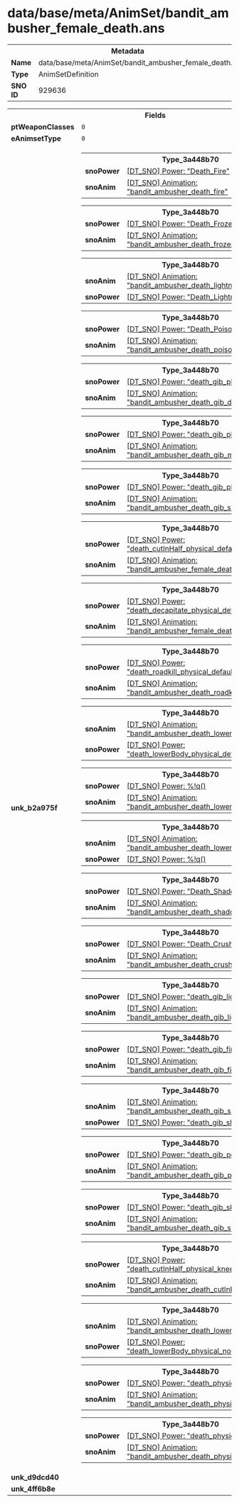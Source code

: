 <h1>data/base/meta/AnimSet/bandit_ambusher_female_death.ans</h1><table><tr><th colspan="100%">Metadata</th></tr><tr><td><b>Name</b></td><td>data/base/meta/AnimSet/bandit_ambusher_female_death.ans</td></tr><tr><td><b>Type</b></td><td>AnimSetDefinition</td></tr><tr><td><b>SNO ID</b></td><td>929636</td></tr></table>

<table><tr><th colspan="100%">Fields</th></tr><tr><td><b>ptWeaponClasses</b></td><td><code>0</code>
</td></tr><tr><td><b>eAnimsetType</b></td><td><code>0</code></td></tr><tr><td><b>unk_b2a975f</b></td><td><table><tr><th colspan="100%">Type_3a448b70</th></tr><tr><td><b>snoPower</b></td><td><a href="..\Power\Death_Fire.pow.md">[DT_SNO] Power: "Death_Fire"</a></td></tr><tr><td><b>snoAnim</b></td><td><a href="..\Anim\bandit_ambusher_death_fire.ani.md">[DT_SNO] Animation: "bandit_ambusher_death_fire"</a></td></tr></table>


<table><tr><th colspan="100%">Type_3a448b70</th></tr><tr><td><b>snoPower</b></td><td><a href="..\Power\Death_Frozen.pow.md">[DT_SNO] Power: "Death_Frozen"</a></td></tr><tr><td><b>snoAnim</b></td><td><a href="..\Anim\bandit_ambusher_death_frozen.ani.md">[DT_SNO] Animation: "bandit_ambusher_death_frozen"</a></td></tr></table>


<table><tr><th colspan="100%">Type_3a448b70</th></tr><tr><td><b>snoAnim</b></td><td><a href="..\Anim\bandit_ambusher_death_lightning.ani.md">[DT_SNO] Animation: "bandit_ambusher_death_lightning"</a></td></tr><tr><td><b>snoPower</b></td><td><a href="..\Power\Death_Lightning.pow.md">[DT_SNO] Power: "Death_Lightning"</a></td></tr></table>


<table><tr><th colspan="100%">Type_3a448b70</th></tr><tr><td><b>snoPower</b></td><td><a href="..\Power\Death_Poison.pow.md">[DT_SNO] Power: "Death_Poison"</a></td></tr><tr><td><b>snoAnim</b></td><td><a href="..\Anim\bandit_ambusher_death_poison.ani.md">[DT_SNO] Animation: "bandit_ambusher_death_poison"</a></td></tr></table>


<table><tr><th colspan="100%">Type_3a448b70</th></tr><tr><td><b>snoPower</b></td><td><a href="..\Power\death_gib_physical_default.pow.md">[DT_SNO] Power: "death_gib_physical_default"</a></td></tr><tr><td><b>snoAnim</b></td><td><a href="..\Anim\bandit_ambusher_death_gib_default.ani.md">[DT_SNO] Animation: "bandit_ambusher_death_gib_default"</a></td></tr></table>


<table><tr><th colspan="100%">Type_3a448b70</th></tr><tr><td><b>snoPower</b></td><td><a href="..\Power\death_gib_physical_muscle.pow.md">[DT_SNO] Power: "death_gib_physical_muscle"</a></td></tr><tr><td><b>snoAnim</b></td><td><a href="..\Anim\bandit_ambusher_death_gib_muscle.ani.md">[DT_SNO] Animation: "bandit_ambusher_death_gib_muscle"</a></td></tr></table>


<table><tr><th colspan="100%">Type_3a448b70</th></tr><tr><td><b>snoPower</b></td><td><a href="..\Power\death_gib_physical_skeleton.pow.md">[DT_SNO] Power: "death_gib_physical_skeleton"</a></td></tr><tr><td><b>snoAnim</b></td><td><a href="..\Anim\bandit_ambusher_death_gib_skeleton.ani.md">[DT_SNO] Animation: "bandit_ambusher_death_gib_skeleton"</a></td></tr></table>


<table><tr><th colspan="100%">Type_3a448b70</th></tr><tr><td><b>snoPower</b></td><td><a href="..\Power\death_cutInHalf_physical_default.pow.md">[DT_SNO] Power: "death_cutInHalf_physical_default"</a></td></tr><tr><td><b>snoAnim</b></td><td><a href="..\Anim\bandit_ambusher_female_death_cutInHalf.ani.md">[DT_SNO] Animation: "bandit_ambusher_female_death_cutInHalf"</a></td></tr></table>


<table><tr><th colspan="100%">Type_3a448b70</th></tr><tr><td><b>snoPower</b></td><td><a href="..\Power\death_decapitate_physical_default.pow.md">[DT_SNO] Power: "death_decapitate_physical_default"</a></td></tr><tr><td><b>snoAnim</b></td><td><a href="..\Anim\bandit_ambusher_female_death_decapitate.ani.md">[DT_SNO] Animation: "bandit_ambusher_female_death_decapitate"</a></td></tr></table>


<table><tr><th colspan="100%">Type_3a448b70</th></tr><tr><td><b>snoPower</b></td><td><a href="..\Power\death_roadkill_physical_default.pow.md">[DT_SNO] Power: "death_roadkill_physical_default"</a></td></tr><tr><td><b>snoAnim</b></td><td><a href="..\Anim\bandit_ambusher_death_roadkill.ani.md">[DT_SNO] Animation: "bandit_ambusher_death_roadkill"</a></td></tr></table>


<table><tr><th colspan="100%">Type_3a448b70</th></tr><tr><td><b>snoAnim</b></td><td><a href="..\Anim\bandit_ambusher_death_lowerBody_default.ani.md">[DT_SNO] Animation: "bandit_ambusher_death_lowerBody_default"</a></td></tr><tr><td><b>snoPower</b></td><td><a href="..\Power\death_lowerBody_physical_default.pow.md">[DT_SNO] Power: "death_lowerBody_physical_default"</a></td></tr></table>


<table><tr><th colspan="100%">Type_3a448b70</th></tr><tr><td><b>snoPower</b></td><td><a href="#UKNOWN">[DT_SNO] Power: %!q(<nil>)</a></td></tr><tr><td><b>snoAnim</b></td><td><a href="..\Anim\bandit_ambusher_death_lowerBody_muscle.ani.md">[DT_SNO] Animation: "bandit_ambusher_death_lowerBody_muscle"</a></td></tr></table>


<table><tr><th colspan="100%">Type_3a448b70</th></tr><tr><td><b>snoAnim</b></td><td><a href="..\Anim\bandit_ambusher_death_lowerBody_skeleton.ani.md">[DT_SNO] Animation: "bandit_ambusher_death_lowerBody_skeleton"</a></td></tr><tr><td><b>snoPower</b></td><td><a href="#UKNOWN">[DT_SNO] Power: %!q(<nil>)</a></td></tr></table>


<table><tr><th colspan="100%">Type_3a448b70</th></tr><tr><td><b>snoPower</b></td><td><a href="..\Power\Death_Shadow.pow.md">[DT_SNO] Power: "Death_Shadow"</a></td></tr><tr><td><b>snoAnim</b></td><td><a href="..\Anim\bandit_ambusher_death_shadow.ani.md">[DT_SNO] Animation: "bandit_ambusher_death_shadow"</a></td></tr></table>


<table><tr><th colspan="100%">Type_3a448b70</th></tr><tr><td><b>snoPower</b></td><td><a href="..\Power\Death_Crushed.pow.md">[DT_SNO] Power: "Death_Crushed"</a></td></tr><tr><td><b>snoAnim</b></td><td><a href="..\Anim\bandit_ambusher_death_crushed.ani.md">[DT_SNO] Animation: "bandit_ambusher_death_crushed"</a></td></tr></table>


<table><tr><th colspan="100%">Type_3a448b70</th></tr><tr><td><b>snoPower</b></td><td><a href="..\Power\death_gib_lightning_default.pow.md">[DT_SNO] Power: "death_gib_lightning_default"</a></td></tr><tr><td><b>snoAnim</b></td><td><a href="..\Anim\bandit_ambusher_death_gib_lightning.ani.md">[DT_SNO] Animation: "bandit_ambusher_death_gib_lightning"</a></td></tr></table>


<table><tr><th colspan="100%">Type_3a448b70</th></tr><tr><td><b>snoPower</b></td><td><a href="..\Power\death_gib_fire.pow.md">[DT_SNO] Power: "death_gib_fire"</a></td></tr><tr><td><b>snoAnim</b></td><td><a href="..\Anim\bandit_ambusher_death_gib_fire.ani.md">[DT_SNO] Animation: "bandit_ambusher_death_gib_fire"</a></td></tr></table>


<table><tr><th colspan="100%">Type_3a448b70</th></tr><tr><td><b>snoAnim</b></td><td><a href="..\Anim\bandit_ambusher_death_gib_shadow.ani.md">[DT_SNO] Animation: "bandit_ambusher_death_gib_shadow"</a></td></tr><tr><td><b>snoPower</b></td><td><a href="..\Power\death_gib_shadow.pow.md">[DT_SNO] Power: "death_gib_shadow"</a></td></tr></table>


<table><tr><th colspan="100%">Type_3a448b70</th></tr><tr><td><b>snoPower</b></td><td><a href="..\Power\death_gib_poison.pow.md">[DT_SNO] Power: "death_gib_poison"</a></td></tr><tr><td><b>snoAnim</b></td><td><a href="..\Anim\bandit_ambusher_death_gib_poison.ani.md">[DT_SNO] Animation: "bandit_ambusher_death_gib_poison"</a></td></tr></table>


<table><tr><th colspan="100%">Type_3a448b70</th></tr><tr><td><b>snoPower</b></td><td><a href="..\Power\death_gib_skeleton_fastDecay.pow.md">[DT_SNO] Power: "death_gib_skeleton_fastDecay"</a></td></tr><tr><td><b>snoAnim</b></td><td><a href="..\Anim\bandit_ambusher_death_gib_skeleton_fastDecay.ani.md">[DT_SNO] Animation: "bandit_ambusher_death_gib_skeleton_fastDecay"</a></td></tr></table>


<table><tr><th colspan="100%">Type_3a448b70</th></tr><tr><td><b>snoPower</b></td><td><a href="..\Power\death_cutInHalf_physical_knees.pow.md">[DT_SNO] Power: "death_cutInHalf_physical_knees"</a></td></tr><tr><td><b>snoAnim</b></td><td><a href="..\Anim\bandit_ambusher_death_cutInHalf_knees.ani.md">[DT_SNO] Animation: "bandit_ambusher_death_cutInHalf_knees"</a></td></tr></table>


<table><tr><th colspan="100%">Type_3a448b70</th></tr><tr><td><b>snoAnim</b></td><td><a href="..\Anim\bandit_ambusher_death_lowerBody_noGib.ani.md">[DT_SNO] Animation: "bandit_ambusher_death_lowerBody_noGib"</a></td></tr><tr><td><b>snoPower</b></td><td><a href="..\Power\death_lowerBody_physical_noGib.pow.md">[DT_SNO] Power: "death_lowerBody_physical_noGib"</a></td></tr></table>


<table><tr><th colspan="100%">Type_3a448b70</th></tr><tr><td><b>snoPower</b></td><td><a href="..\Power\death_physical_default.pow.md">[DT_SNO] Power: "death_physical_default"</a></td></tr><tr><td><b>snoAnim</b></td><td><a href="..\Anim\bandit_ambusher_death_physical_default.ani.md">[DT_SNO] Animation: "bandit_ambusher_death_physical_default"</a></td></tr></table>


<table><tr><th colspan="100%">Type_3a448b70</th></tr><tr><td><b>snoPower</b></td><td><a href="..\Power\death_physical_muscle.pow.md">[DT_SNO] Power: "death_physical_muscle"</a></td></tr><tr><td><b>snoAnim</b></td><td><a href="..\Anim\bandit_ambusher_death_physical_muscle.ani.md">[DT_SNO] Animation: "bandit_ambusher_death_physical_muscle"</a></td></tr></table>


</td></tr><tr><td><b>unk_d9dcd40</b></td><td></td></tr><tr><td><b>unk_4ff6b8e</b></td><td></td></tr></table>

